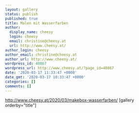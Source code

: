 ```yaml
---
layout: gallery
status: publish
published: true
title: Malen mit Wasserfarben
author:
  display_name: cheesy
  login: cheesy
  email: christine@cheesy.at
  url: http://www.cheesy.at/
author_login: cheesy
author_email: christine@cheesy.at
author_url: http://www.cheesy.at/
wordpress_id: 40867
wordpress_url: http://www.cheesy.at/?page_id=40867
date: '2020-03-17 11:33:47 +0000'
date_gmt: '2020-03-17 10:33:47 +0000'
categories: []
comments: []
---
```

http://www.cheesy.at/2020/03/makebox-wasserfarben/
[gallery orderby="title"]
